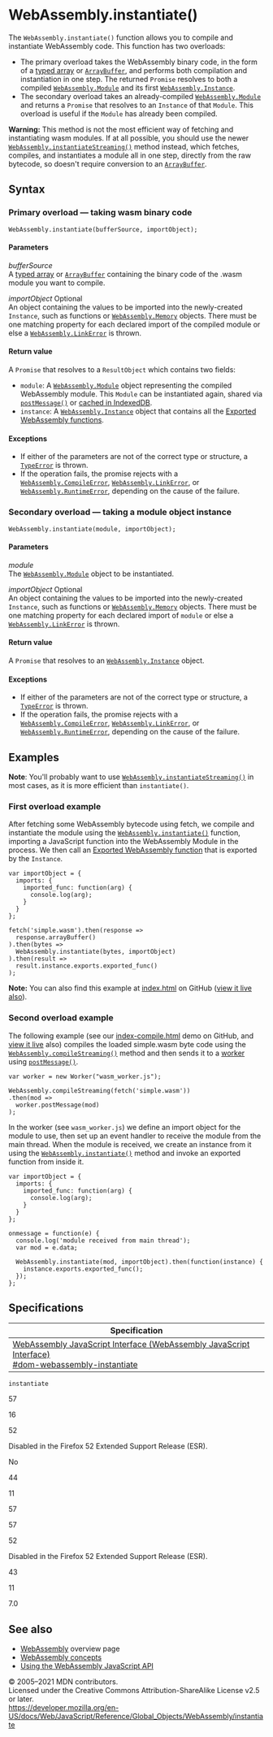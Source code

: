 # WebAssembly.instantiate()

The `WebAssembly.instantiate()` function allows you to compile and instantiate WebAssembly code. This function has two overloads:

-   The primary overload takes the WebAssembly binary code, in the form of a [typed array](https://developer.mozilla.org/en-US/docs/Web/JavaScript/Typed_arrays) or [`ArrayBuffer`](../arraybuffer), and performs both compilation and instantiation in one step. The returned `Promise` resolves to both a compiled [`WebAssembly.Module`](module) and its first [`WebAssembly.Instance`](instance).
-   The secondary overload takes an already-compiled [`WebAssembly.Module`](module) and returns a `Promise` that resolves to an `Instance` of that `Module`. This overload is useful if the `Module` has already been compiled.

**Warning:** This method is not the most efficient way of fetching and instantiating wasm modules. If at all possible, you should use the newer [`WebAssembly.instantiateStreaming()`](instantiatestreaming) method instead, which fetches, compiles, and instantiates a module all in one step, directly from the raw bytecode, so doesn't require conversion to an [`ArrayBuffer`](../arraybuffer).

## Syntax

### Primary overload — taking wasm binary code

    WebAssembly.instantiate(bufferSource, importObject);

#### Parameters

_bufferSource_  
A [typed array](https://developer.mozilla.org/en-US/docs/Web/JavaScript/Typed_arrays) or [`ArrayBuffer`](../arraybuffer) containing the binary code of the .wasm module you want to compile.

_importObject_ <span class="badge inline optional">Optional</span>  
An object containing the values to be imported into the newly-created `Instance`, such as functions or [`WebAssembly.Memory`](memory) objects. There must be one matching property for each declared import of the compiled module or else a [`WebAssembly.LinkError`](linkerror) is thrown.

#### Return value

A `Promise` that resolves to a `ResultObject` which contains two fields:

-   `module`: A [`WebAssembly.Module`](module) object representing the compiled WebAssembly module. This `Module` can be instantiated again, shared via [`postMessage()`](https://developer.mozilla.org/en-US/docs/Web/API/Worker/postMessage) or [cached in IndexedDB](https://developer.mozilla.org/en-US/docs/WebAssembly/Caching_modules).
-   `instance`: A [`WebAssembly.Instance`](instance) object that contains all the [Exported WebAssembly functions](https://developer.mozilla.org/en-US/docs/WebAssembly/Exported_functions).

#### Exceptions

-   If either of the parameters are not of the correct type or structure, a [`TypeError`](../typeerror) is thrown.
-   If the operation fails, the promise rejects with a [`WebAssembly.CompileError`](compileerror), [`WebAssembly.LinkError`](linkerror), or [`WebAssembly.RuntimeError`](runtimeerror), depending on the cause of the failure.

### Secondary overload — taking a module object instance

    WebAssembly.instantiate(module, importObject);

#### Parameters

_module_  
The [`WebAssembly.Module`](module) object to be instantiated.

_importObject_ <span class="badge inline optional">Optional</span>  
An object containing the values to be imported into the newly-created `Instance`, such as functions or [`WebAssembly.Memory`](memory) objects. There must be one matching property for each declared import of `module` or else a [`WebAssembly.LinkError`](linkerror) is thrown.

#### Return value

A `Promise` that resolves to an [`WebAssembly.Instance`](instance) object.

#### Exceptions

-   If either of the parameters are not of the correct type or structure, a [`TypeError`](../typeerror) is thrown.
-   If the operation fails, the promise rejects with a [`WebAssembly.CompileError`](compileerror), [`WebAssembly.LinkError`](linkerror), or [`WebAssembly.RuntimeError`](runtimeerror), depending on the cause of the failure.

## Examples

**Note**: You'll probably want to use [`WebAssembly.instantiateStreaming()`](instantiatestreaming) in most cases, as it is more efficient than `instantiate()`.

### First overload example

After fetching some WebAssembly bytecode using fetch, we compile and instantiate the module using the [`WebAssembly.instantiate()`](instantiate) function, importing a JavaScript function into the WebAssembly Module in the process. We then call an [Exported WebAssembly function](https://developer.mozilla.org/en-US/docs/WebAssembly/Exported_functions) that is exported by the `Instance`.

    var importObject = {
      imports: {
        imported_func: function(arg) {
          console.log(arg);
        }
      }
    };

    fetch('simple.wasm').then(response =>
      response.arrayBuffer()
    ).then(bytes =>
      WebAssembly.instantiate(bytes, importObject)
    ).then(result =>
      result.instance.exports.exported_func()
    );

**Note:** You can also find this example at [index.html](https://github.com/mdn/webassembly-examples/blob/master/js-api-examples/index.html) on GitHub ([view it live also](https://mdn.github.io/webassembly-examples/js-api-examples/)).

### Second overload example

The following example (see our [index-compile.html](https://github.com/mdn/webassembly-examples/blob/master/js-api-examples/index-compile.html) demo on GitHub, and [view it live](https://mdn.github.io/webassembly-examples/js-api-examples/index-compile.html) also) compiles the loaded simple.wasm byte code using the [`WebAssembly.compileStreaming()`](compilestreaming) method and then sends it to a [worker](https://developer.mozilla.org/en-US/docs/Web/API/Web_Workers_API) using [`postMessage()`](https://developer.mozilla.org/en-US/docs/Web/API/Worker/postMessage).

    var worker = new Worker("wasm_worker.js");

    WebAssembly.compileStreaming(fetch('simple.wasm'))
    .then(mod =>
      worker.postMessage(mod)
    );

In the worker (see `wasm_worker.js`) we define an import object for the module to use, then set up an event handler to receive the module from the main thread. When the module is received, we create an instance from it using the [`WebAssembly.instantiate()`](instantiate) method and invoke an exported function from inside it.

    var importObject = {
      imports: {
        imported_func: function(arg) {
          console.log(arg);
        }
      }
    };

    onmessage = function(e) {
      console.log('module received from main thread');
      var mod = e.data;

      WebAssembly.instantiate(mod, importObject).then(function(instance) {
        instance.exports.exported_func();
      });
    };

## Specifications

<table><thead><tr class="header"><th>Specification</th></tr></thead><tbody><tr class="odd"><td><a href="https://webassembly.github.io/spec/js-api/#dom-webassembly-instantiate">WebAssembly JavaScript Interface (WebAssembly JavaScript Interface)<br />
<span class="small">#dom-webassembly-instantiate</span></a></td></tr></tbody></table>

`instantiate`

57

16

52

Disabled in the Firefox 52 Extended Support Release (ESR).

No

44

11

57

57

52

Disabled in the Firefox 52 Extended Support Release (ESR).

43

11

7.0

## See also

-   [WebAssembly](https://developer.mozilla.org/en-US/docs/WebAssembly) overview page
-   [WebAssembly concepts](https://developer.mozilla.org/en-US/docs/WebAssembly/Concepts)
-   [Using the WebAssembly JavaScript API](https://developer.mozilla.org/en-US/docs/WebAssembly/Using_the_JavaScript_API)

© 2005–2021 MDN contributors.  
Licensed under the Creative Commons Attribution-ShareAlike License v2.5 or later.  
<a href="https://developer.mozilla.org/en-US/docs/Web/JavaScript/Reference/Global_Objects/WebAssembly/instantiate" class="_attribution-link">https://developer.mozilla.org/en-US/docs/Web/JavaScript/Reference/Global_Objects/WebAssembly/instantiate</a>
